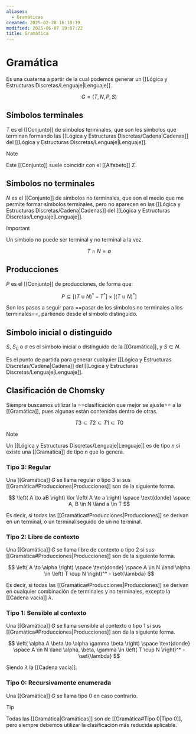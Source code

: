 ```yaml
---
aliases:
  - Gramáticas
created: 2025-02-28 16:10:19
modified: 2025-06-07 19:07:22
title: Gramática
---
```


# Gramática

Es una cuaterna a partir de la cual podemos generar un [[Lógica y Estructuras Discretas/Lenguaje|Lenguaje]].

$$
G = (T, N, P, S)
$$

## Símbolos terminales

$T$ es el [[Conjunto]] de símbolos terminales, que son los símbolos que terminan formando las [[Lógica y Estructuras Discretas/Cadena|Cadenas]] del [[Lógica y Estructuras Discretas/Lenguaje|Lenguaje]].

> [!note]
> Este [[Conjunto]] suele coincidir con el [[Alfabeto]] $\Sigma$.

## Símbolos no terminales

$N$ es el [[Conjunto]] de símbolos no terminales, que son el medio que me permite formar símbolos terminales, pero no aparecen en las [[Lógica y Estructuras Discretas/Cadena|Cadenas]] del [[Lógica y Estructuras Discretas/Lenguaje|Lenguaje]].

> [!important]
> Un símbolo no puede ser terminal y no terminal a la vez.
>
> $$
> T \cap N = \emptyset
> $$

## Producciones

$P$ es el [[Conjunto]] de producciones, de forma que:

$$
P \subseteq \left[ \left( T \cup N \right)^* - T^* \right] \times \left[ \left( T \cup N \right)^* \right]
$$

Son los pasos a seguir para ==pasar de los símbolos no terminales a los terminales==, partiendo desde el símbolo distinguido.

## Símbolo inicial o distinguido

$S$, $S_0$ o $\sigma$ es el símbolo inicial o distinguido de la [[Gramática]], y $S \in N$.

Es el punto de partida para generar cualquier [[Lógica y Estructuras Discretas/Cadena|Cadena]] del [[Lógica y Estructuras Discretas/Lenguaje|Lenguaje]].

## Clasificación de Chomsky

Siempre buscamos utilizar la ==clasificación que mejor se ajuste== a la [[Gramática]], pues algunas están contenidas dentro de otras.

$$
T3 \subset T2 \subset T1 \subset T0
$$

> [!note]
> Un [[Lógica y Estructuras Discretas/Lenguaje|Lenguaje]] es de tipo $n$ si existe una [[Gramática]] de tipo $n$ que lo genera.

### Tipo 3: Regular

Una [[Gramática]] $G$ se llama regular o tipo 3 si sus [[Gramática#Producciones|Producciones]] son de la siguiente forma.

$$
\left( A \to aB \right)
\lor
\left( A \to a \right)
\space \text{donde} \space
A, B \in N \land a \in T
$$

Es decir, si todas las [[Gramática#Producciones|Producciones]] se derivan en un terminal, o un terminal seguido de un no terminal.

### Tipo 2: Libre de contexto

Una [[Gramática]] $G$ se llama libre de contexto o tipo 2 si sus [[Gramática#Producciones|Producciones]] son de la siguiente forma.

$$
\left( A \to \alpha \right)
\space \text{donde} \space
A \in N \land \alpha \in \left( T \cup N \right)^* - \set{\lambda}
$$

Es decir, si todas las [[Gramática#Producciones|Producciones]] se derivan en cualquier combinación de terminales y no terminales, excepto la [[Cadena vacía]] $\lambda$.

### Tipo 1: Sensible al contexto

Una [[Gramática]] $G$ se llama sensible al contexto o tipo 1 si sus [[Gramática#Producciones|Producciones]] son de la siguiente forma.

$$
\left( \alpha A \beta \to \alpha \gamma \beta \right)
\space \text{donde} \space
A \in N \land \alpha, \beta, \gamma \in \left( T \cup N \right)^* - \set{\lambda}
$$

Siendo $\lambda$ la [[Cadena vacía]].

### Tipo 0: Recursivamente enumerada

Una [[Gramática]] $G$ se llama tipo 0 en caso contrario.

> [!tip]
> Todas las [[Gramática|Gramáticas]] son de [[Gramática#Tipo 0|Tipo 0]], pero siempre debemos utilizar la clasificación más reducida aplicable.
